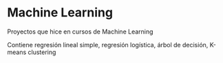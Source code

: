 # Machine Learning


Proyectos que hice en cursos de Machine Learning

Contiene regresión lineal simple, regresión logística, árbol de decisión, K-means clustering
